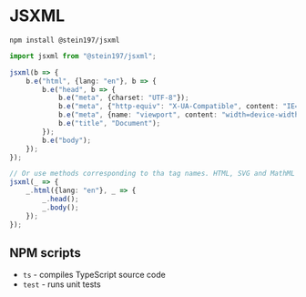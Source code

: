 # JSXML

```
npm install @stein197/jsxml
```

```ts
import jsxml from "@stein197/jsxml";

jsxml(b => {
	b.e("html", {lang: "en"}, b => {
		b.e("head", b => {
			b.e("meta", {charset: "UTF-8"});
			b.e("meta", {"http-equiv": "X-UA-Compatible", content: "IE=edge"});
			b.e("meta", {name: "viewport", content: "width=device-width, initial-scale=1.0"});
			b.e("title", "Document");
		});
		b.e("body");
	});
});

// Or use methods corresponding to tha tag names. HTML, SVG and MathML tags are supported
jsxml(_ => {
	_.html({lang: "en"}, _ => {
		_.head();
		_.body();
	});
});
```

## NPM scripts
- `ts` - compiles TypeScript source code
- `test` - runs unit tests
